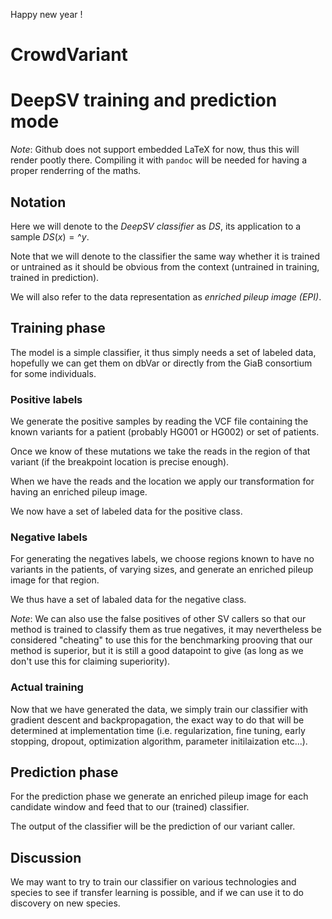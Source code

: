 Happy new year !

# CrowdVariant

# DeepSV training and prediction mode

*Note*: Github does not support embedded LaTeX for now, thus this will render pootly there.
Compiling it with `pandoc` will be needed for having a proper renderring of the maths.

## Notation

Here we will denote to the _DeepSV classifier_ as $DS$, its application to a sample $DS(x) = \^{y}$.

Note that we will denote to the classifier the same way whether it is trained or untrained as it
should be obvious from the context (untrained in training, trained in prediction).

We will also refer to the data representation as _enriched pileup image (EPI)_.

## Training phase

The model is a simple classifier, it thus simply needs a set of labeled data, hopefully we can get
them on dbVar or directly from the GiaB consortium for some individuals.

### Positive labels

We generate the positive samples by reading the VCF file containing the known variants for a patient
(probably HG001 or HG002) or set of patients.

Once we know of these mutations we take the reads in the region of that variant (if the breakpoint
location is precise enough).

When we have the reads and the location we apply our transformation for having an enriched pileup
image.

We now have a set of labeled data for the positive class.

### Negative labels

For generating the negatives labels, we choose regions known to have no variants in the patients, of
varying sizes, and generate an enriched pileup image for that region.

We thus have a set of labaled data for the negative class.

*Note*: We can also use the false positives of other SV callers so that our method is trained to
classify them as true negatives, it may nevertheless be considered "cheating" to use this for the
benchmarking prooving that our method is superior, but it is still a good datapoint to give (as long
as we don't use this for claiming superiority).

### Actual training

Now that we have generated the data, we simply train our classifier with gradient descent and
backpropagation, the exact way to do that will be determined at implementation time (i.e.
regularization, fine tuning, early stopping, dropout, optimization algorithm, parameter
initilaization etc...).

## Prediction phase

For the prediction phase we generate an enriched pileup image for each candidate window and feed
that to our (trained) classifier.

The output of the classifier will be the prediction of our variant caller.

## Discussion

We may want to try to train our classifier on various technologies and species to see if transfer
learning is possible, and if we can use it to do discovery on new species.
